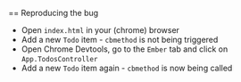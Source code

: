 == Reproducing the bug

* Open `index.html` in your (chrome) browser
* Add a new `Todo` item - `cbmethod` is not being triggered
* Open Chrome Devtools, go to the `Ember` tab and click on `App.TodosController`
* Add a new `Todo` item again - `cbmethod` is now being called
